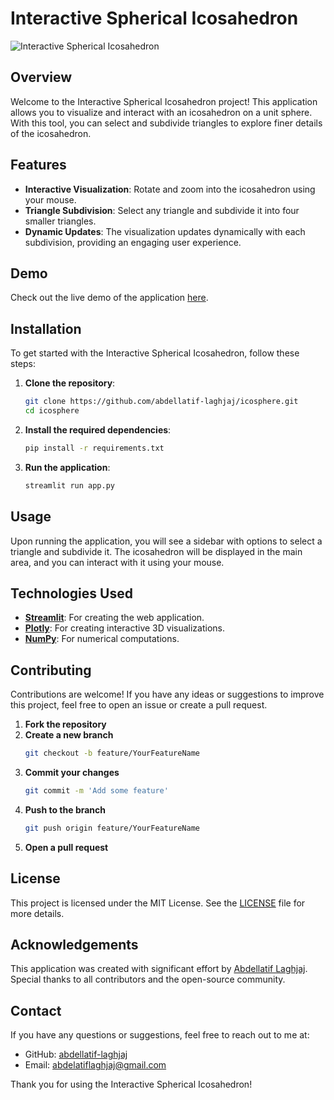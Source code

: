 # Interactive Spherical Icosahedron

![Interactive Spherical Icosahedron](path/to/your/image.png)

## Overview

Welcome to the Interactive Spherical Icosahedron project! This application allows you to visualize and interact with an
icosahedron on a unit sphere. With this tool, you can select and subdivide triangles to explore finer details of the
icosahedron.

## Features

- **Interactive Visualization**: Rotate and zoom into the icosahedron using your mouse.
- **Triangle Subdivision**: Select any triangle and subdivide it into four smaller triangles.
- **Dynamic Updates**: The visualization updates dynamically with each subdivision, providing an engaging user
  experience.

## Demo

Check out the live demo of the application [here](URL_to_your_demo).

## Installation

To get started with the Interactive Spherical Icosahedron, follow these steps:

1. **Clone the repository**:
    ```sh
    git clone https://github.com/abdellatif-laghjaj/icosphere.git
    cd icosphere
    ```

2. **Install the required dependencies**:
    ```sh
    pip install -r requirements.txt
    ```

3. **Run the application**:
    ```sh
    streamlit run app.py
    ```

## Usage

Upon running the application, you will see a sidebar with options to select a triangle and subdivide it. The icosahedron
will be displayed in the main area, and you can interact with it using your mouse.

## Technologies Used

- **[Streamlit](https://streamlit.io/)**: For creating the web application.
- **[Plotly](https://plotly.com/python/)**: For creating interactive 3D visualizations.
- **[NumPy](https://numpy.org/)**: For numerical computations.

## Contributing

Contributions are welcome! If you have any ideas or suggestions to improve this project, feel free to open an issue or
create a pull request.

1. **Fork the repository**
2. **Create a new branch**
    ```sh
    git checkout -b feature/YourFeatureName
    ```
3. **Commit your changes**
    ```sh
    git commit -m 'Add some feature'
    ```
4. **Push to the branch**
    ```sh
    git push origin feature/YourFeatureName
    ```
5. **Open a pull request**

## License

This project is licensed under the MIT License. See the [LICENSE](LICENSE) file for more details.

## Acknowledgements

This application was created with significant effort by [Abdellatif Laghjaj](https://github.com/abdellatif-laghjaj/).
Special thanks to all contributors and the open-source community.

## Contact

If you have any questions or suggestions, feel free to reach out to me at:

- GitHub: [abdellatif-laghjaj](https://github.com/abdellatif-laghjaj/)
- Email: abdelatiflaghjaj@gmail.com

Thank you for using the Interactive Spherical Icosahedron!